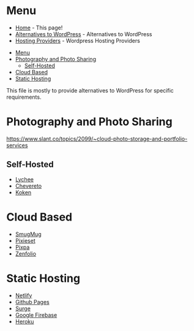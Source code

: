 # Menu
* [Home](README.md) - This page!
* [Alternatives to WordPress](alternatives.md) - Alternatives to WordPress
* [Hosting Providers](hosting.md) - Wordpress Hosting Providers

<!--ts-->
   * [Menu](alternatives.md#menu)
   * [Photography and Photo Sharing](alternatives.md#photography-and-photo-sharing)
      * [Self-Hosted](alternatives.md#self-hosted)
   * [Cloud Based](alternatives.md#cloud-based)
   * [Static Hosting](alternatives.md#static-hosting)

<!-- Added by: jtrask, at: Thu Oct 24 15:17:20 PDT 2019 -->

<!--te-->

This file is mostly to provide alternatives to WordPress for specific requirements.

# Photography and Photo Sharing
https://www.slant.co/topics/2099/~cloud-photo-storage-and-portfolio-services

## Self-Hosted
* [Lychee](https://lychee.electerious.com/)
* [Chevereto](https://chevereto.com/)
* [Koken](https://koken.me)

# Cloud Based
* [SmugMug](https://www.smugmug.com/)
* [Pixieset](https://pixieset.com/pricing/)
* [Pixpa](https://www.pixpa.com/)
* [Zenfolio](https://zenfolio.com/product/selling)

# Static Hosting
* [Netlify](https://netlify)
* [Github Pages](https://pages.github.com/)
* [Surge](https://surge.sh/pricing)
* [Google Firebase](https://firebase.google.com/pricing)
* [Heroku](https://www.heroku.com/dynos)

